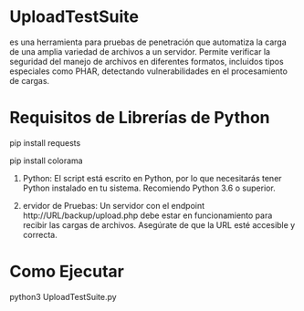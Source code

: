 # UploadTestSuite
 es una herramienta para pruebas de penetración que automatiza la carga de una amplia variedad de archivos a un servidor. Permite verificar la seguridad del manejo de archivos en diferentes formatos, incluidos tipos especiales como PHAR, detectando vulnerabilidades en el procesamiento de cargas.

# Requisitos de Librerías de Python

pip install requests

pip install colorama

1. Python: El script está escrito en Python, por lo que necesitarás tener Python instalado en tu sistema. Recomiendo Python 3.6 o superior.

2. ervidor de Pruebas: Un servidor con el endpoint http://URL/backup/upload.php debe estar en funcionamiento para recibir las cargas de archivos. Asegúrate de que la URL esté accesible y correcta. 

# Como Ejecutar 
python3 UploadTestSuite.py 

